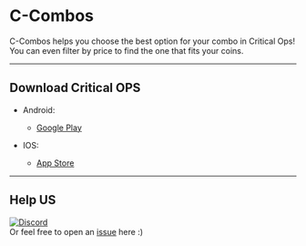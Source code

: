   

# C-Combos


C-Combos helps you choose the best option for your combo in Critical Ops! You can even filter by price to find the one that fits your coins.

<hr>

## Download Critical OPS

- Android:
  - <a href="https://play.google.com/store/apps/details?id=com.criticalforceentertainment.criticalops">Google Play </a>

- IOS:
  - <a href="https://itunes.apple.com/us/app/critical-ops/id1017717218?mt=8">App Store</a>

<hr>

## Help US
<a href="https://discord.gg/W2qRssup8a" target="_blank">![Discord](https://img.shields.io/badge/Discord-%235865F2.svg?style=for-the-badge&logo=discord&logoColor=white)</a> <br>
Or feel free to open an <a href="https://github.com/developerferreira/c-combos/issues">issue</a> here :)